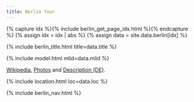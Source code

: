 ```yaml
---
title: Berlin Tour
---
```


{% capture idx %}{% include berlin_get_page_idx.html %}{% endcapture %}
{% assign idx = idx | abs %}
{% assign data = site.data.berlin[idx] %}

{% include berlin_title.html title=data.title %}

{% include model.html mlid=data.mlid %}

[Wikipedia](https://en.wikipedia.org/wiki/Alois_Senefelder), [Photos](https://commons.wikimedia.org/wiki/Category:Senefelderplatz_(Berlin-Prenzlauer_Berg)) and [Description (DE)](https://bildhauerei-in-berlin.de/bildwerk/denkmal-fuer-alois-senefelder/).

{% include location.html loc=data.loc %}

{% include berlin_nav.html %}

